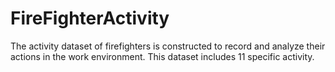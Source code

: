 # FireFighterActivity
The activity dataset of firefighters is constructed to record and analyze their actions in the work environment.  This dataset includes 11 specific activity. 
